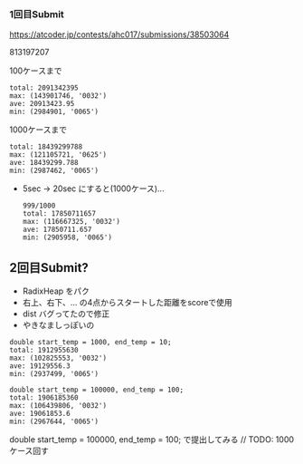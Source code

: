 ### 1回目Submit
https://atcoder.jp/contests/ahc017/submissions/38503064

813197207 

100ケースまで
```
total: 2091342395
max: (143901746, '0032')
ave: 20913423.95
min: (2984901, '0065')
```
1000ケースまで
```
total: 18439299788
max: (121105721, '0625')
ave: 18439299.788
min: (2987462, '0065')
```

- 5sec -> 20sec にすると(1000ケース)...
  ```
  999/1000
  total: 17850711657
  max: (116667325, '0032')
  ave: 17850711.657
  min: (2905958, '0065')
  ```

## 2回目Submit?
- RadixHeap をパク
- 右上、右下、... の4点からスタートした距離をscoreで使用
- dist バグってたので修正
- やきなましっぽいの
```
double start_temp = 1000, end_temp = 10;
total: 1912955630
max: (102825553, '0032')
ave: 19129556.3
min: (2937499, '0065')
```
```
double start_temp = 100000, end_temp = 100;
total: 1906185360
max: (106439806, '0032')
ave: 19061853.6
min: (2967644, '0065')
```
double start_temp = 100000, end_temp = 100;
で提出してみる
// TODO: 1000ケース回す
